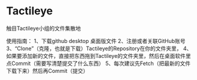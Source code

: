 # Tactileye
 
触目Tactileye小组的文件集散地

使用指南：
1、下载github desktop 桌面版文件
2、注册或者关联GitHub账号
3、“Clone”（克隆，也就是下载）Tactileye的Repository在你的文件夹里，
4、如果要添加新的文件，直接把东西拖到Tactileye的文件夹里，然后在桌面软件里点Commit（需要写清楚提交了什么东西）
5、每次建议先Fetch（把最新的文件下载下来）然后再Commit（提交）
